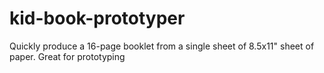 # kid-book-prototyper
Quickly produce a 16-page booklet from a single sheet of 8.5x11" sheet of paper.  Great for prototyping
